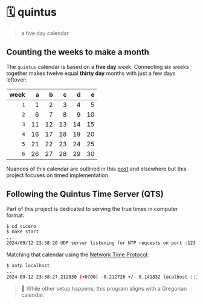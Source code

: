 # 🗓️ quintus

> a five day calendar

## Counting the weeks to make a month

The `quintus` calendar is based on a **five day** week. Connecting six weeks
together makes twelve equal **thirty day** months with just a few days leftover:

| week |   a |   b |   c |   d |   e |
| ---: | --: | --: | --: | --: | --: |
|  `1` |   1 |   2 |   3 |   4 |   5 |
|  `2` |   6 |   7 |   8 |   9 |  10 |
|  `3` |  11 |  12 |  13 |  14 |  15 |
|  `4` |  16 |  17 |  18 |  19 |  20 |
|  `5` |  21 |  22 |  23 |  24 |  25 |
|  `6` |  26 |  27 |  28 |  29 |  30 |

Nuances of this calendar are outlined in this [post][post] and elsewhere but
this project focuses on timed implementation.

## Following the Quintus Time Server (QTS)

Part of this project is dedicated to serving the true times in computer format:

```sh
$ cd cicero
$ make start
...
2024/09/12 23:38:20 UDP server listening for NTP requests on port :123
```

Matching that calendar using the [Network Time Protocol][ntp]:

```sh
$ sntp localhost
...
2024-09-12 23:38:27.212830 (+0700) -0.212726 +/- 0.141832 localhost ::1 s1 no-leap
```

> 🚧 While other setup happens, this program aligns with a Gregorian calendar.

[post]: https://o526.net/blog/post/five-day-week/
[ntp]: https://en.wikipedia.org/wiki/Network_Time_Protocol
